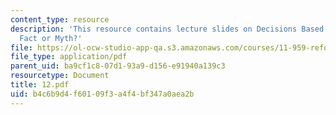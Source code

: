 ```yaml
---
content_type: resource
description: 'This resource contains lecture slides on Decisions Based on Sound Science:
  Fact or Myth?'
file: https://ol-ocw-studio-app-qa.s3.amazonaws.com/courses/11-959-reforming-natural-resources-governance-failings-of-scientific-rationalism-and-alternatives-for-building-common-ground-january-iap-2007/b4c6b9d4f60109f3a4f4bf347a0aea2b_12.pdf
file_type: application/pdf
parent_uid: ba9cf1c8-07d1-93a9-d156-e91940a139c3
resourcetype: Document
title: 12.pdf
uid: b4c6b9d4-f601-09f3-a4f4-bf347a0aea2b
---
```

